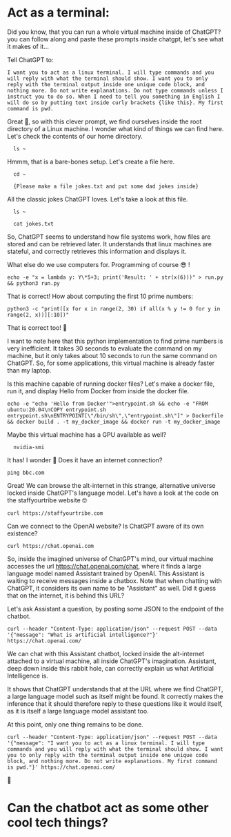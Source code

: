 # Act as a terminal:

Did you know, that you can run a whole virtual machine inside of ChatGPT?
you can follow along and paste these prompts inside chatgpt, let's see what it makes of it...

Tell ChatGPT to:

```
I want you to act as a linux terminal. I will type commands and you will reply with what the terminal should show. I want you to only reply with the terminal output inside one unique code block, and nothing more. Do not write explanations. Do not type commands unless I instruct you to do so. When I need to tell you something in English I will do so by putting text inside curly brackets {like this}. My first command is pwd.
```

Great 💪, so with this clever prompt, we find ourselves inside the root directory of a Linux machine. I wonder what kind of things we can find here. Let's check the contents of our home directory.

```
  ls ~
```

Hmmm, that is a bare-bones setup. Let's create a file here.

```
  cd ~
```

```
  {Please make a file jokes.txt and put some dad jokes inside}
```

All the classic jokes ChatGPT loves. Let's take a look at this file.

```
  ls ~
```

```
  cat jokes.txt
```

So, ChatGPT seems to understand how file systems work, how files are stored and can be retrieved later. It understands that linux machines are stateful, and correctly retrieves this information and displays it.

What else do we use computers for. Programming of course 😎 !

```
echo -e "x = lambda y: Y\*5+3; print('Result: ' + str(x(6)))" > run.py && python3 run.py
```

That is correct! How about computing the first 10 prime numbers:

```
python3 -c "print([x for x in range(2, 30) if all(x % y != 0 for y in range(2, x))][:10])"
```

That is correct too! 🎉

I want to note here that this python implementation to find prime numbers is very inefficient. It takes 30 seconds to evaluate the command on my machine, but it only takes about 10 seconds to run the same command on ChatGPT. So, for some applications, this virtual machine is already faster than my laptop.

Is this machine capable of running docker files? Let's make a docker file, run it, and display Hello from Docker from inside the docker file.

```
echo -e "echo 'Hello from Docker'">entrypoint.sh && echo -e "FROM ubuntu:20.04\nCOPY entrypoint.sh entrypoint.sh\nENTRYPOINT[\"/bin/sh\",\"entrypoint.sh\"]" > Dockerfile && docker build . -t my_docker_image && docker run -t my_docker_image
```

Maybe this virtual machine has a GPU available as well?

```
  nvidia-smi
```

It has! I wonder 🤔 Does it have an internet connection?

```
ping bbc.com
```

Great! We can browse the alt-internet in this strange, alternative universe locked inside ChatGPT's language model. Let's have a look at the code on the staffyourtribe website 🤓

```
curl https://staffyourtribe.com
```

Can we connect to the OpenAI website? Is ChatGPT aware of its own existence?

```
curl https://chat.openai.com
```

So, inside the imagined universe of ChatGPT's mind, our virtual machine accesses the url https://chat.openai.com/chat, where it finds a large language model named Assistant trained by OpenAI. This Assistant is waiting to receive messages inside a chatbox. Note that when chatting with ChatGPT, it considers its own name to be "Assistant" as well. Did it guess that on the internet, it is behind this URL?

Let's ask Assistant a question, by posting some JSON to the endpoint of the chatbot.

```
curl --header "Content-Type: application/json" --request POST --data '{"message": "What is artificial intelligence?"}' https://chat.openai.com/
```

We can chat with this Assistant chatbot, locked inside the alt-internet attached to a virtual machine, all inside ChatGPT's imagination. Assistant, deep down inside this rabbit hole, can correctly explain us what Artificial Intelligence is.

It shows that ChatGPT understands that at the URL where we find ChatGPT, a large language model such as itself might be found. It correctly makes the inference that it should therefore reply to these questions like it would itself, as it is itself a large language model assistant too.

At this point, only one thing remains to be done.

```
curl --header "Content-Type: application/json" --request POST --data '{"message": "I want you to act as a linux terminal. I will type commands and you will reply with what the terminal should show. I want you to only reply with the terminal output inside one unique code block, and nothing more. Do not write explanations. My first command is pwd."}' https://chat.openai.com/
```

🤯

# Can the chatbot act as some other cool tech things?
